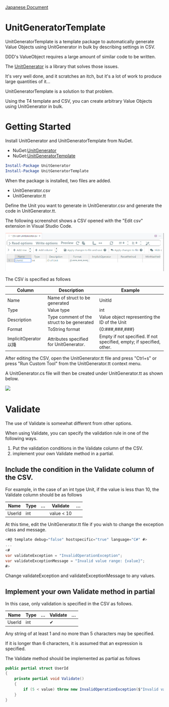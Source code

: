 [Japanese Document](https://zenn.dev/nuits_jp/articles/2022-05-19-unit-generator-template)

# UnitGeneratorTemplate

UnitGeneratorTemplate is a template package to automatically generate Value Objects using UnitGenerator in bulk by describing settings in CSV.

DDD's ValueObject requires a large amount of similar code to be written.

The [UnitGenerator](https://github.com/Cysharp/UnitGenerator) is a library that solves those issues.

It's very well done, and it scratches an itch, but it's a lot of work to produce large quantities of it...

UnitGeneratorTemplate is a solution to that problem.

Using the T4 template and CSV, you can create arbitrary Value Objects using UnitGenerator in bulk.

# Getting Started

Install UnitGenerator and UnitGeneratorTemplate from NuGet.

- NuGet:[UnitGenerator](https://www.nuget.org/packages/UnitGenerator/)
- NuGet:[UnitGeneratorTemplate](https://www.nuget.org/packages/UnitGeneratorTemplate/)


```powershell
Install-Package UnitGenerator
Install-Package UnitGeneratorTemplate
```

When the package is installed, two files are added.

- UnitGenerator.csv
- UnitGenerator.tt

Define the Unit you want to generate in UnitGenerator.csv and generate the code in UnitGenerator.tt.

The following screenshot shows a CSV opened with the "Edit csv" extension in Visual Studio Code.

![](/Images/edit-csv.png)


The CSV is specified as follows

|Column|Description|Example|
|--|--|--|
|Name|Name of struct to be generated|UnitId|
|Type|Value type|int|
|Description|Type comment of the struct to be generated|Value object representing the ID of the Unit|
|Format|ToString format|{0:###,###,###}|
|ImplicitOperator以降|Attributes specified for UnitGenerator.|Empty if not specified. If not specified, empty; if specified, other.|

After editing the CSV, open the UnitGenerator.tt file and press "Ctrl+s" or press "Run Custom Tool" from the UnitGenerator.tt context menu.

A UnitGenerator.cs file will then be created under UnitGenerator.tt as shown below.

![](/images/articles/2022-05-19-unit-generator-template/generated-unit.png)

# Validate

The use of Validate is somewhat different from other options.

When using Validate, you can specify the validation rule in one of the following ways.

1. Put the validation conditions in the Validate column of the CSV.
2. implement your own Validate method in a partial.

## Include the condition in the Validate column of the CSV.

For example, in the case of an int type Unit, if the value is less than 10, the Validate column should be as follows

|Name|Type|…|Validate|…|
|--|--|--|--|--|
|UserId|int||value < 10||

At this time, edit the UnitGenerator.tt file if you wish to change the exception class and message.

```cs
<#@ template debug="false" hostspecific="true" language="C#" #>
...
<#  
var validateException = "InvalidOperationException";
var validateExceptionMessage = "Invalid value range: {value}";
#>
```

Change validateException and validateExceptionMessage to any values.

## Implement your own Validate method in partial

In this case, only validation is specified in the CSV as follows.

|Name|Type|…|Validate|…|
|--|--|--|--|--|
|UserId|int||✔||

Any string of at least 1 and no more than 5 characters may be specified.

If it is longer than 6 characters, it is assumed that an expression is specified.

The Validate method should be implemented as partial as follows

```cs
public partial struct UserId
{
    private partial void Validate()
    {
        if (5 < value) throw new InvalidOperationException($"Invalid value range: {value}");
    }
}
```
